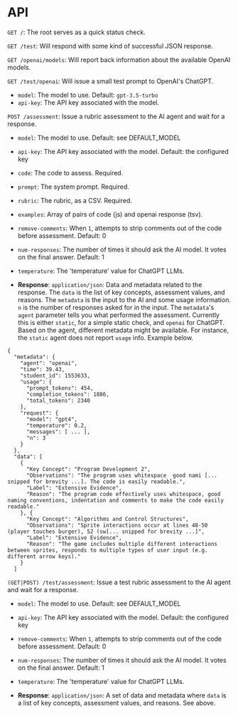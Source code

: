 # API

`GET /`: The root serves as a quick status check.

`GET /test`: Will respond with some kind of successful JSON response.

`GET /openai/models`: Will report back information about the available OpenAI models.

`GET /test/openai`: Will issue a small test prompt to OpenAI's ChatGPT.

* `model`: The model to use. Default: `gpt-3.5-turbo`
* `api-key`: The API key associated with the model.

`POST /assessment`: Issue a rubric assessment to the AI agent and wait for a response.

* `model`: The model to use. Default: see DEFAULT_MODEL
* `api-key`: The API key associated with the model. Default: the configured key
* `code`: The code to assess. Required.
* `prompt`: The system prompt. Required.
* `rubric`: The rubric, as a CSV. Required.
* `examples`: Array of pairs of code (js) and openai response (tsv).
* `remove-comments`: When `1`, attempts to strip comments out of the code before assessment. Default: 0
* `num-responses`: The number of times it should ask the AI model. It votes on the final answer. Default: 1
* `temperature`: The 'temperature' value for ChatGPT LLMs.

* **Response**: `application/json`: Data and metadata related to the response. The `data` is the list of key concepts, assessment values, and reasons. The `metadata` is the input to the AI and some usage information. `n` is the number of responses asked for in the input. The `metadata`'s `agent` parameter tells you what performed the assessment. Currently this is either `static`, for a simple static check, and `openai` for ChatGPT. Based on the agent, different metadata might be available. For instance, the `static` agent does not report `usage` info. Example below.

```
{
  "metadata": {
    "agent": "openai",
    "time": 39.43,
    "student_id": 1553633,
    "usage": {
      "prompt_tokens": 454,
      "completion_tokens": 1886,
      "total_tokens": 2340
    },
    "request": {
      "model": "gpt4",
      "temperature": 0.2,
      "messages": [ ... ],
      "n": 3
    }
  },
  "data": [
    {
      "Key Concept": "Program Development 2",
      "Observations": "The program uses whitespace  good nami [... snipped for brevity ...]. The code is easily readable.",
      "Label": "Extensive Evidence",
      "Reason": "The program code effectively uses whitespace, good naming conventions, indentation and comments to make the code easily readable."
    }, {
      "Key Concept": "Algorithms and Control Structures",
      "Observations": "Sprite interactions occur at lines 48-50 (player touches burger), 52 (sw[... snipped for brevity ...]",
      "Label": "Extensive Evidence",
      "Reason": "The game includes multiple different interactions between sprites, responds to multiple types of user input (e.g. different arrow keys)."
    }
  ]
```

`(GET|POST) /test/assessment`: Issue a test rubric assessment to the AI agent and wait for a response.

* `model`: The model to use. Default: see DEFAULT_MODEL
* `api-key`: The API key associated with the model. Default: the configured key
* `remove-comments`: When `1`, attempts to strip comments out of the code before assessment. Default: 0
* `num-responses`: The number of times it should ask the AI model. It votes on the final answer. Default: 1
* `temperature`: The 'temperature' value for ChatGPT LLMs.

* **Response**: `application/json`: A set of data and metadata where `data` is a list of key concepts, assessment values, and reasons. See above.
